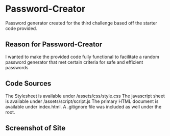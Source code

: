 # Password-Creator
Password generator created for the third challenge based off the starter code provided.

## Reason for Password-Creator
I wanted to make the provided code fully functional to facilitate a random password generator that met certain criteria for safe and efficient passwords

## Code Sources
The Stylesheet is available under /assets/css/style.css
The javascript sheet is available under /assets/script/script.js
The primary HTML document is available under index.html.
A .gitignore file was included as well under the root.

## Screenshot of Site

